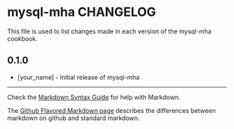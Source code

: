 mysql-mha CHANGELOG
===================

This file is used to list changes made in each version of the mysql-mha cookbook.

0.1.0
-----
- [your_name] - Initial release of mysql-mha

- - -
Check the [Markdown Syntax Guide](http://daringfireball.net/projects/markdown/syntax) for help with Markdown.

The [Github Flavored Markdown page](http://github.github.com/github-flavored-markdown/) describes the differences between markdown on github and standard markdown.
